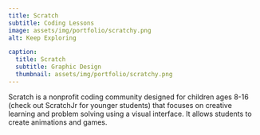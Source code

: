 ```yaml
---
title: Scratch
subtitle: Coding Lessons
image: assets/img/portfolio/scratchy.png
alt: Keep Exploring

caption:
  title: Scratch
  subtitle: Graphic Design
  thumbnail: assets/img/portfolio/scratchy.png
---
```

Scratch is a nonprofit coding community designed for children ages 8-16 (check out ScratchJr for younger students) that focuses on creative learning and problem solving using a visual interface. It allows students to create animations and games.



